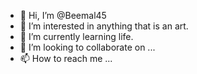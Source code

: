 - 👋 Hi, I’m @Beemal45
- 👀 I’m interested in anything that is an art.
- 🌱 I’m currently learning life.
- 💞️ I’m looking to collaborate on ...
- 📫 How to reach me ...

<!---
Beemal45/Beemal45 is a ✨ special ✨ repository because its `README.md` (this file) appears on your GitHub profile.
You can click the Preview link to take a look at your changes.
--->
